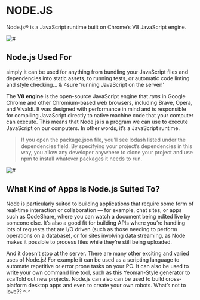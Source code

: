 # NODE.JS
Node.js® is a JavaScript runtime built on Chrome’s V8 JavaScript engine.

![#](https://www.rokkey.com/static/25e3f50e6e9b2ffc6fb5e4d2a1327828/1e043/node.js-use-cases.png)

## Node.js Used For
simply it can be used for anything from bundling your JavaScript files and dependencies into static assets, to running tests, or automatic code linting and style checking… & 4sure ‘running JavaScript on the server!’

The **V8 engine** is the open-source JavaScript engine that *runs* in Google Chrome and other Chromium-based web browsers, including Brave, Opera, and Vivaldi. It was designed with performance in mind and is responsible for compiling JavaScript directly to native machine code that your computer can execute.
This means that Node.js is a program we can use to execute JavaScript on our computers. In other words, it’s a JavaScript runtime.

> If you open the package.json file, you’ll see lodash listed under the dependencies field. By specifying your project’s dependencies in this way, you allow any developer anywhere to clone your project and use npm to install whatever packages it needs to run.

![#](https://uploads.sitepoint.com/wp-content/uploads/2012/10/1516152673node_event_loop.png)

## What Kind of Apps Is Node.js Suited To?
Node is particularly suited to building applications that require some form of real-time interaction or collaboration — for example, chat sites, or apps such as CodeShare, where you can watch a document being edited live by someone else. It’s also a good fit for building APIs where you’re handling lots of requests that are I/O driven (such as those needing to perform operations on a database), or for sites involving data streaming, as Node makes it possible to process files while they’re still being uploaded.

And it doesn’t stop at the server. There are many other exciting and varied uses of Node.js! For example it can be used as a scripting language to automate repetitive or error prone tasks on your PC. It can also be used to write your own command line tool, such as this Yeoman-Style generator to scaffold out new projects. Node.js can also can be used to build cross-platform desktop apps and even to create your own robots. What’s not to love?? ^-^


